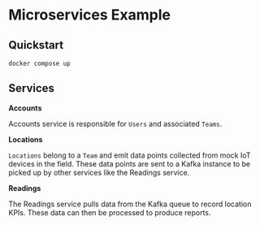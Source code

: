 # Microservices Example

## Quickstart

`docker compose up`

## Services

**Accounts**

Accounts service is responsible for `Users` and associated `Teams`.

**Locations**

`Locations` belong to a `Team` and emit data points collected from mock IoT devices in the field. These data points are sent to a Kafka instance to be picked up by other services like the Readings service.

**Readings**

The Readings service pulls data from the Kafka queue to record location KPIs. These data can then be processed to produce reports.

